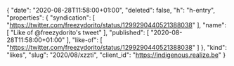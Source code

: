 {
  "date": "2020-08-28T11:58:00+01:00",
  "deleted": false,
  "h": "h-entry",
  "properties": {
    "syndication": [
      "https://twitter.com/freezydorito/status/1299290440521388038"
    ],
    "name": [
      "Like of @freezydorito's tweet"
    ],
    "published": [
      "2020-08-28T11:58:00+01:00"
    ],
    "like-of": [
      "https://twitter.com/freezydorito/status/1299290440521388038"
    ]
  },
  "kind": "likes",
  "slug": "2020/08/xzzti",
  "client_id": "https://indigenous.realize.be"
}
